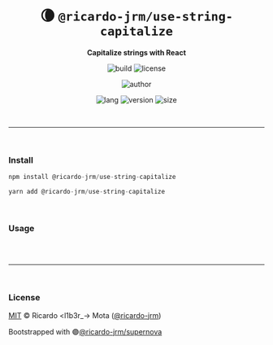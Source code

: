 <div align="center">

# 🌘 `@ricardo-jrm/use-string-capitalize`

<b>Capitalize strings with React</b>

![build](https://img.shields.io/github/workflow/status/ricardo-jrm/use-string-capitalize/Continuous%20Integration?style=for-the-badge)
![license](https://img.shields.io/github/license/ricardo-jrm/use-string-capitalize?style=for-the-badge)

![author](<https://img.shields.io/badge/Author-Ricardo%20%3Cl1b3r__--%3E%20Mota%20(%40ricardo--jrm)-orange?style=for-the-badge>)

![lang](https://img.shields.io/github/languages/top/ricardo-jrm/use-string-capitalize?style=for-the-badge)
![version](https://img.shields.io/npm/v/@ricardo-jrm/use-string-capitalize?style=for-the-badge)
![size](https://img.shields.io/bundlephobia/min/@ricardo-jrm/use-string-capitalize?style=for-the-badge)

</div>

<br />

---

<br />

### <b>Install</b>

```ts
npm install @ricardo-jrm/use-string-capitalize

yarn add @ricardo-jrm/use-string-capitalize
```

<br />

### <b>Usage</b>

```ts

```

<br />

---

<br />

### <b>License</b>

[MIT](https://github.com/ricardo-jrm/use-string-capitalize/blob/main/LICENSE) © Ricardo <l1b3r\_-> Mota ([@ricardo-jrm](https://github.com/ricardo-jrm))

Bootstrapped with 🟣[@ricardo-jrm/supernova](https://github.com/ricardo-jrm/supernova)

<br />
